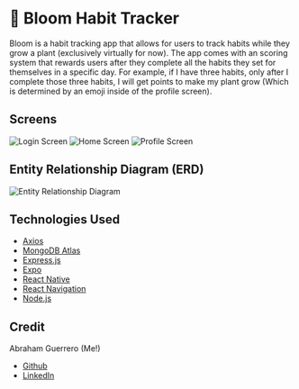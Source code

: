 # 🌳 Bloom Habit Tracker

Bloom is a habit tracking app that allows for users to track habits while they grow a plant (exclusively virtually for now). The app comes with an scoring system that rewards users after they complete all the habits they set for themselves in a specific day. For example, if I have three habits, only after I complete those three habits, I will get points to make my plant grow (Which is determined by an emoji inside of the profile screen). 

## Screens

![Login Screen](./assets/loginScreen.jpeg)
![Home Screen](./assets/homeScreen.jpeg)
![Profile Screen](./assets/profileScreen.jpeg)

## Entity Relationship Diagram (ERD)

![Entity Relationship Diagram](./assets/ERD.png)

## Technologies Used

- [Axios](https://axios-http.com/docs/intro)
- [MongoDB Atlas](https://www.mongodb.com/atlas/database)
- [Express.js](https://expressjs.com/)
- [Expo](https://expo.dev/)
- [React Native](https://reactnative.dev/)
- [React Navigation](https://reactnavigation.org/)
- [Node.js](https://nodejs.org/en)

## Credit

Abraham Guerrero (Me!)
- [Github](https://github.com/AbeGue02)
- [LinkedIn](https://www.linkedin.com/in/abrahamdguerrero/)